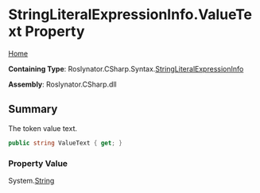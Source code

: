 # StringLiteralExpressionInfo\.ValueText Property

[Home](../../../../../README.md)

**Containing Type**: Roslynator\.CSharp\.Syntax\.[StringLiteralExpressionInfo](../README.md)

**Assembly**: Roslynator\.CSharp\.dll

## Summary

The token value text\.

```csharp
public string ValueText { get; }
```

### Property Value

System\.[String](https://docs.microsoft.com/en-us/dotnet/api/system.string)

